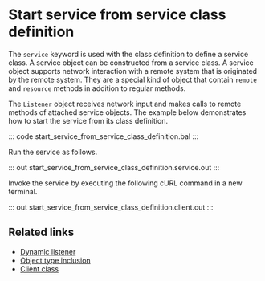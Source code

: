 # Start service from service class definition

The `service` keyword is used with the class definition to define a service class. A service object can be constructed from a service class. A service object supports network interaction with a remote system that is originated by the remote system. They are a special kind of object that contain `remote` and `resource` methods in addition to regular methods.

The `Listener` object receives network input and makes calls to remote methods of attached service objects. 
The example below demonstrates how to start the service from its class definition.

::: code start_service_from_service_class_definition.bal :::

Run the service as follows.

::: out start_service_from_service_class_definition.service.out :::

Invoke the service by executing the following cURL command in a new terminal.

::: out start_service_from_service_class_definition.client.out :::

## Related links
- [Dynamic listener](/learn/by-example/dynamic-listener/)
- [Object type inclusion](/learn/by-example/object-type-inclusion/)
- [Client class](/learn/by-example/client-class/)

